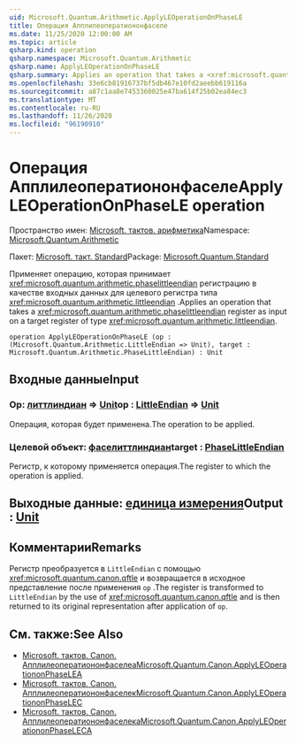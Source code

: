 ```yaml
---
uid: Microsoft.Quantum.Arithmetic.ApplyLEOperationOnPhaseLE
title: Операция Апплилеоператиононфаселе
ms.date: 11/25/2020 12:00:00 AM
ms.topic: article
qsharp.kind: operation
qsharp.namespace: Microsoft.Quantum.Arithmetic
qsharp.name: ApplyLEOperationOnPhaseLE
qsharp.summary: Applies an operation that takes a <xref:microsoft.quantum.arithmetic.phaselittleendian> register as input on a target register of type <xref:microsoft.quantum.arithmetic.littleendian>.
ms.openlocfilehash: 33e6cb81916737bf5db467e10fd2aeebb619116a
ms.sourcegitcommit: a87c1aa8e7453360025e47ba614f25b02ea84ec3
ms.translationtype: MT
ms.contentlocale: ru-RU
ms.lasthandoff: 11/26/2020
ms.locfileid: "96190910"
---
```

# <a name="applyleoperationonphasele-operation"></a><span data-ttu-id="f2f94-102">Операция Апплилеоператиононфаселе</span><span class="sxs-lookup"><span data-stu-id="f2f94-102">ApplyLEOperationOnPhaseLE operation</span></span>

<span data-ttu-id="f2f94-103">Пространство имен: [Microsoft. тактов. арифметика](xref:Microsoft.Quantum.Arithmetic)</span><span class="sxs-lookup"><span data-stu-id="f2f94-103">Namespace: [Microsoft.Quantum.Arithmetic](xref:Microsoft.Quantum.Arithmetic)</span></span>

<span data-ttu-id="f2f94-104">Пакет: [Microsoft. такт. Standard](https://nuget.org/packages/Microsoft.Quantum.Standard)</span><span class="sxs-lookup"><span data-stu-id="f2f94-104">Package: [Microsoft.Quantum.Standard](https://nuget.org/packages/Microsoft.Quantum.Standard)</span></span>


<span data-ttu-id="f2f94-105">Применяет операцию, которая принимает <xref:microsoft.quantum.arithmetic.phaselittleendian> регистрацию в качестве входных данных для целевого регистра типа <xref:microsoft.quantum.arithmetic.littleendian> .</span><span class="sxs-lookup"><span data-stu-id="f2f94-105">Applies an operation that takes a <xref:microsoft.quantum.arithmetic.phaselittleendian> register as input on a target register of type <xref:microsoft.quantum.arithmetic.littleendian>.</span></span>

```qsharp
operation ApplyLEOperationOnPhaseLE (op : (Microsoft.Quantum.Arithmetic.LittleEndian => Unit), target : Microsoft.Quantum.Arithmetic.PhaseLittleEndian) : Unit
```


## <a name="input"></a><span data-ttu-id="f2f94-106">Входные данные</span><span class="sxs-lookup"><span data-stu-id="f2f94-106">Input</span></span>

### <a name="op--littleendian--unit"></a><span data-ttu-id="f2f94-107">Op: [литтлиндиан](xref:Microsoft.Quantum.Arithmetic.LittleEndian) => [Unit](xref:microsoft.quantum.lang-ref.unit)</span><span class="sxs-lookup"><span data-stu-id="f2f94-107">op : [LittleEndian](xref:Microsoft.Quantum.Arithmetic.LittleEndian) => [Unit](xref:microsoft.quantum.lang-ref.unit)</span></span> 

<span data-ttu-id="f2f94-108">Операция, которая будет применена.</span><span class="sxs-lookup"><span data-stu-id="f2f94-108">The operation to be applied.</span></span>


### <a name="target--phaselittleendian"></a><span data-ttu-id="f2f94-109">Целевой объект: [фаселиттлиндиан](xref:Microsoft.Quantum.Arithmetic.PhaseLittleEndian)</span><span class="sxs-lookup"><span data-stu-id="f2f94-109">target : [PhaseLittleEndian](xref:Microsoft.Quantum.Arithmetic.PhaseLittleEndian)</span></span>

<span data-ttu-id="f2f94-110">Регистр, к которому применяется операция.</span><span class="sxs-lookup"><span data-stu-id="f2f94-110">The register to which the operation is applied.</span></span>



## <a name="output--unit"></a><span data-ttu-id="f2f94-111">Выходные данные: [единица измерения](xref:microsoft.quantum.lang-ref.unit)</span><span class="sxs-lookup"><span data-stu-id="f2f94-111">Output : [Unit](xref:microsoft.quantum.lang-ref.unit)</span></span>



## <a name="remarks"></a><span data-ttu-id="f2f94-112">Комментарии</span><span class="sxs-lookup"><span data-stu-id="f2f94-112">Remarks</span></span>

<span data-ttu-id="f2f94-113">Регистр преобразуется в `LittleEndian` с помощью <xref:microsoft.quantum.canon.qftle> и возвращается в исходное представление после применения `op` .</span><span class="sxs-lookup"><span data-stu-id="f2f94-113">The register is transformed to `LittleEndian` by the use of <xref:microsoft.quantum.canon.qftle> and is then returned to its original representation after application of `op`.</span></span>

## <a name="see-also"></a><span data-ttu-id="f2f94-114">См. также:</span><span class="sxs-lookup"><span data-stu-id="f2f94-114">See Also</span></span>

- [<span data-ttu-id="f2f94-115">Microsoft. тактов. Canon. Апплилеоператиононфаселеа</span><span class="sxs-lookup"><span data-stu-id="f2f94-115">Microsoft.Quantum.Canon.ApplyLEOperationonPhaseLEA</span></span>](xref:Microsoft.Quantum.Canon.ApplyLEOperationonPhaseLEA)
- [<span data-ttu-id="f2f94-116">Microsoft. тактов. Canon. Апплилеоператиононфаселек</span><span class="sxs-lookup"><span data-stu-id="f2f94-116">Microsoft.Quantum.Canon.ApplyLEOperationonPhaseLEC</span></span>](xref:Microsoft.Quantum.Canon.ApplyLEOperationonPhaseLEC)
- [<span data-ttu-id="f2f94-117">Microsoft. тактов. Canon. Апплилеоператиононфаселека</span><span class="sxs-lookup"><span data-stu-id="f2f94-117">Microsoft.Quantum.Canon.ApplyLEOperationonPhaseLECA</span></span>](xref:Microsoft.Quantum.Canon.ApplyLEOperationonPhaseLECA)